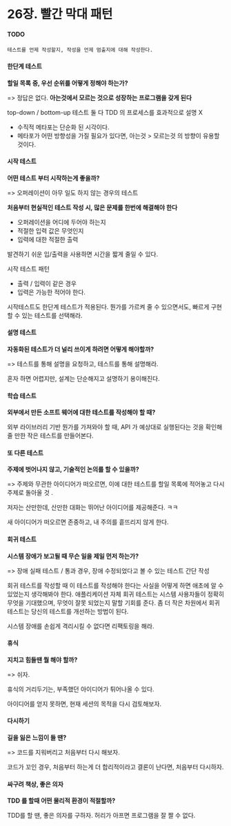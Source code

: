 # 26장. 빨간 막대 패턴

#### TODO

```
테스트를 언제 작성할지, 작성을 언제 멈출지에 대해 작성한다. 
```



#### 한단계 테스트

__할일 목록 중, 우선 순위를 어떻게 정해야 하는가?__

=> 정답은 없다. __아는것에서 모르는 것으로 성장하는 프로그램을 갖게 된다__

top-down / bottom-up 테스트 둘 다 TDD 의 프로세스를 효과적으로 설명 X

- 수직적 메타포는 단순화 된 시각이다. 
- 메타포가 어떤 방향성을 가질 필요가 있다면, 아는것 > 모르는것 의 방향이 유용할 것이다.



#### 시작 테스트

__어떤 테스트 부터 시작하는게 좋을까?__

=> 오퍼레이션이 아무 일도 하지 않는 경우의 테스트

__처음부터 현실적인 테스트 작성 시, 많은 문제를 한번에 해결해야 한다__

- 오퍼레이션을 어디에 두어야 하는지
- 적절한 입력 값은 무엇인지
- 입력에 대한 적절한 출력

발견하기 쉬운 입/출력을 사용하면 시간을 짧게 줄일 수 있다. 

시작 테스트 패턴

- 출력 / 입력이 같은 경우 
- 입력은 가능한 적어야 한다. 

시작테스트도 한단계 테스트가 적용된다. 뭔가를 가르켜 줄 수 있으면서도, 빠르게 구현할 수 있는 테스트를 선택해라. 



#### 설명 테스트

__자동화된 테스트가 더 널리 쓰이게 하려면 어떻게 해야할까?__

=> 테스트를 통해 설명을 요청하고, 테스트를 통해 설명해라. 

혼자 하면 어렵지만, 설계는 단순해지고 설명하기 용이해진다. 



#### 학습 테스트

__외부에서 만든 소프트 웨어에 대한 테스트를 작성해야 할 때?__

외부 라이브러리 기반 뭔가를 가져와야 할 때, API 가 예상대로 실행된다는 것을 확인해 줄 만한 작은 테스트를 만들어본다.



#### 또 다른 테스트

__주제에 벗어나지 않고, 기술적인 논의를 할 수 있을까?__

=> 주제와 무관한 아이디어가 떠오르면, 이에 대한 테스트를 할일 목록에 적어놓고 다시 주제로 돌아올 것 .

 저자는 산만한데, 산만한 대화는 뛰어난 아이디어를 제공해준다. ㅋㅋ 

새 아이디어가 떠오르면 존중하고, 내 주의를 흩뜨리지 않게 한다. 



#### 회귀 테스트

__시스템 장애가 보고될 때 무슨 일을 제일 먼저 하는가?__

=> 장애 실패 테스트 / 통과 경우, 장애 수정되었다고 볼 수 있는 테스트 간단 작성

회귀 테스트를 작성할 때 이 테스트를 작성해야 한다는 사실을 어떻게 하면 애초에 알 수 있었는지 생각해봐야 한다.  애플리케이션 자체 회귀 테스트는 시스템 사용자들이 정확히 무엇을 기대했으며, 무엇이 잘못 되었는지 말할 기회를 준다. 좀 더 작은 차원에서 회귀 테스트는 당신의 테스트를 개선하는 방법이 된다. 

시스템 장애를 손쉽게 격리시킬 수 없다면 리팩토링을 해라. 



#### 휴식

__지치고 힘들땐 뭘 해야 할까?__

=> 쉬자. 

휴식의 거리두기는, 부족했던 아이디어가 튀어나올 수 있다. 

아이디어를 얻지 못하면, 현재 세션의 목적을 다시 검토해보자. 



#### 다시하기

__길을 잃은 느낌이 들 땐?__

=> 코드를 지워버리고 처음부터 다시 해보자. 

코드가 꼬인 경우, 처음부터 하는게 더 합리적이라고 결론이 난다면, 처음부터 다시하자. 



#### 싸구려 책상, 좋은 의자

__TDD 를 할때 어떤 물리적 환경이 적절할까?__

TDD를 할 땐, 좋은 의자를 구하자. 허리가 아프면 프로그램을 잘 짤 수 없다.

